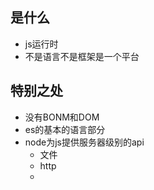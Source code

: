 ## 是什么
- js运行时
- 不是语言不是框架是一个平台
## 特别之处
- 没有BONM和DOM
- es的基本的语言部分
- node为js提供服务器级别的api
  - 文件
  - http
  - 